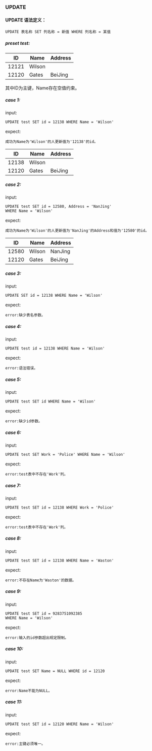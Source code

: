 ### UPDATE
#### UPDATE 语法定义：
```
UPDATE 表名称 SET 列名称 = 新值 WHERE 列名称 = 某值
```
##### preset test:
| ID    | Name   | Address |
|-------|--------|---------|
| 12121 | Wilson |         |
| 12120 | Gates  | BeiJing |

其中ID为主键，Name存在空值约束。
##### case 1:
input:
```
UPDATE test SET id = 12138 WHERE Name = 'Wilson' 
```
expect:
```
成功为Name为'Wilson'的人更新值为'12138'的id。
```

| ID    | Name   | Address |
|-------|--------|---------|
| 12138 | Wilson |         |
| 12120 | Gates  | BeiJing |

##### case 2:
input:
```
UPDATE test SET id = 12580, Address = 'NanJing'
WHERE Name = 'Wilson'
```
expect:
```
成功为Name为'Wilson'的人更新值为'NanJing'的Address和值为'12580'的id。
```

| ID    | Name   | Address |
|-------|--------|---------|
| 12580 | Wilson | NanJing |
| 12120 | Gates  | BeiJing |

##### case 3:
input:
```
UPDATE SET id = 12138 WHERE Name = 'Wilson' 
```
expect:
```
error:缺少表名参数。
```
##### case 4:
input:
```
UPDATE test id = 12138 WHERE Name = 'Wilson' 
```
expect:
```
error:语法错误。
```
##### case 5:
input:
```
UPDATE test SET id WHERE Name = 'Wilson' 
```
expect:
```
error:缺少id参数。
```
##### case 6:
input:
```
UPDATE test SET Work = 'Police' WHERE Name = 'Wilson' 
```
expect:
```
error:test表中不存在'Work'列。
```
##### case 7:
input:
```
UPDATE test SET id = 12138 WHERE Work = 'Police'
```
expect:
```
error:test表中不存在'Work'列。
```
##### case 8:
input:
```
UPDATE test SET id = 12138 WHERE Name = 'Waston'
```
expect:
```
error:不存在Name为'Waston'的数据。
```
##### case 9:
input:
```
UPDATE test SET id = 9283751092385
WHERE Name = 'Wilson'
```
expect:
```
error:输入的id参数超出规定限制。
```
##### case 10:
input:
```
UPDATE test SET Name = NULL WHERE id = 12120
```
expect:
```
error:Name不能为NULL。
```
##### case 11:
input:
```
UPDATE test SET id = 12120 WHERE Name = 'Wilson'
```
expect:
```
error:主键必须唯一。
```
